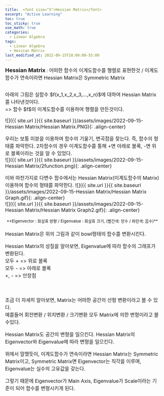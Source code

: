 ```yaml
---
title:  <font size="5">Hessian Matrix</font>
excerpt: "Active Learning"
toc: true
toc_sticky: true
use_math: true
categories:
  - Linear Algebra
tags:
  - Linear Algebra
  - Hessian Matrix
last_modified_at: 2022-09-15T18:09:00-55:00
---
```


**<font size="4">Hessian Matrix</font>** : <font size="3">어떠한 함수의 이계도함수를 행렬로 표현한것 / 이계도함수가 연속이라면 Hessian Matrix은 Symmetric Matrix</font>
<br><br>

<font size="3">
<div markdown = "1">
아래의 그림은 실함수 $f(x_1,x_2,x_3,...,x_n)$에 대하여 Hessian Matrix를 나타낸것이다.<br>
 => 함수 $f$의 이계도함수를 이용하여 행렬을 만든것이다.

![]({{ site.url }}{{ site.baseurl }}/assets/images/2022-09-15-Hessian Matrix/Hessian Matrix.PNG){: .align-center}


우리는 보통 미분을 이용하여 함수의 기울기, 변곡점을 찾는다. 즉, 함수의 형태를 파악한다. 2차함수의 경우 이계도함수를 통해 +면 아래로 볼록, -면 위로 볼록이라는 것을 알 수 있었다.<br>
![]({{ site.url }}{{ site.baseurl }}/assets/images/2022-09-15-Hessian Matrix/2function.png){: .align-center}<br>

이와 마찬가지로 다변수 함수에서는 Hessian Matrix(이계도함수의 Matrix) 이용하여 함수의 형태를 파악한다.
![]({{ site.url }}{{ site.baseurl }}/assets/images/2022-09-15-Hessian Matrix/Hessian Matrix Graph.gif){: .align-center}
<br>
![]({{ site.url }}{{ site.baseurl }}/assets/images/2022-09-15-Hessian Matrix/Hessian Matrix Graph2.gif){: .align-center}
<center> <font size="2"> <div markdown = "1"> 
**Eigenvector : 화살표 방향 / Eigenvalue : 화살표 크기, (빨간색: 양수 / 파란색: 음수)**
</div> </font> </center>
<br>
Hessian Matrix은 위의 그림과 같이 bowl형태의 함수를 변환시킨다.

Hessian Matrix의 성질을 알아보면, Eigenvalue에 따라 함수의 그래프가 변환된다. <br>
모두 + => 위로 볼록<br>
모두 - => 아래로 볼록<br>
+, - => 안장점<br>
<br><br>

조금 더 자세히 알아보면, Matrix는 어떠한 공간의 선형 변환이라고 볼 수 있다.
<br>예를들어 회전변환 / 위치변환 / 크기변환 모두 Matrix에 의한 변형이라고 볼수있다.

Hessian Matrix도 공간의 변형을 일으킨다. Hessian Matrix의 Eigenvector와 Eigenvalue에 따라 변형을 일으킨다.

위에서 말했듯이, 이계도함수가 연속이라면 Hessian Matrix는 Symmetric Matrix이고, Symmetric Matrix면 Eigenvector는 직각을 이루며, Eigenvalue는 실수의 고유값을 갖는다.

그렇기 때문에 Eigenvector가 Main Axis, Eigenvalue가 Scale이라는 기준이 되어 함수를 변형시키게 된다.


</div>
</font>
